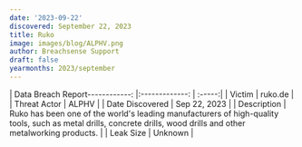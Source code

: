 ```yaml
---
date: '2023-09-22'
discovered: September 22, 2023
title: Ruko
image: images/blog/ALPHV.png
author: Breachsense Support
draft: false
yearmonths: 2023/september
---
```


| Data Breach Report------------:     |:-------------:    | :-----:|
| Victim      | ruko.de      | 
| Threat Actor      | ALPHV      | 
| Date Discovered      | Sep 22, 2023      | 
| Description      | Ruko has been one of the world's leading manufacturers of high-quality tools, such as metal drills, concrete drills, wood drills and other metalworking products.      | 
| Leak Size      | Unknown      | 

